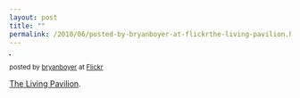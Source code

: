 ```yaml
---
layout: post
title: ""
permalink: /2010/06/posted-by-bryanboyer-at-flickrthe-living-pavilion.html
---
```


<p><a href="http://www.flickr.com/photos/bryan/4741785753/" title="photo sharing"><img src="https://farm5.static.flickr.com/4138/4741785753_4beecf1031.jpg" style="border: solid 1px #000000;" alt="" /></a></p><p><small><a href="http://www.flickr.com/photos/bryan/4741785753/"></a> posted by <a href="http://www.flickr.com/people/bryan/">bryanboyer</a> at <a href="http://www.flickr.com/">Flickr</a></small></p><p><a href="http://figmentproject.org/2010/long-term-exhibitions/living-pavilion/">The Living Pavilion</a>.</p>


